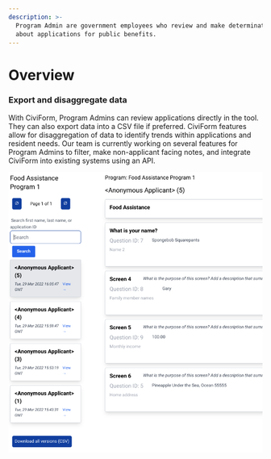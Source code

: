 ```yaml
---
description: >-
  Program Admin are government employees who review and make determinations
  about applications for public benefits.
---
```


# Overview

### Export and disaggregate data&#x20;

With CiviForm, Program Admins can review applications directly in the tool. They can also export data into a CSV file if preferred. CiviForm features allow for disaggregation of data to identify trends within applications and resident needs. Our team is currently working on several features for Program Admins to filter, make non-applicant facing notes, and integrate CiviForm into existing systems using an API.

![View applications by program directly in CiviForm. Search through applications by program and open specific applications to review data. Status tracking is a new feature currently being built.](<../.gitbook/assets/Viewing all applications with option to download csv.png>)
